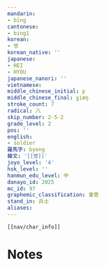 ```yaml
---
mandarin:
- bīng
cantonese:
- bing1
korean:
- 병
korean_native: ''
japanese:
- HEI
- HYOU
japanese_nanori: ''
vietnamese:
middle_chinese_initial: p
middle_chinese_final: ɣiæŋ
stroke_count: 7
radical: 八
skip_number: 2-5-2
grade_level: 2
pos: ''
english:
- soldier
羅馬字: byeng
韓文: '[[병]]'
joyo_level: '4'
hsk_level: ''
hanmun_edu_level: 中
danayo_id: 2025
mc_id: 97
graphemic_classification: 會意
stand_in: 兵士
aliases:
---
```

```meta-bind-embed
[[nav/char_info]]
```

# Notes
